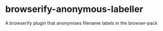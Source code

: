 # browserify-anonymous-labeller
A browserify plugin that anonymises filename labels in the browser-pack
